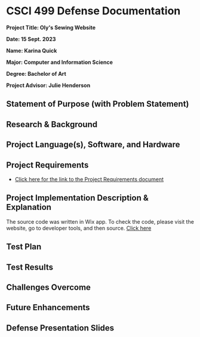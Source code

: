 CSCI 499 Defense Documentation
=============================
**Project Title: Oly's Sewing Website**

**Date: 15 Sept. 2023**

**Name: Karina Quick**

**Major: Computer and Information Science**

**Degree: Bachelor of Art**

**Project Advisor: Julie Henderson**

## Statement of Purpose (with Problem Statement)

## Research & Background

## Project Language(s), Software, and Hardware

## Project Requirements
- [Click here for the link to the Project Requirements document ](/docs/FunctionalRequirementsQuick.docx)

## Project Implementation Description & Explanation
The source code was written in Wix app. To check the code, please visit the website, go to developer tools, and then source. [Click here](https://karinaquick.wixsite.com/oquickdesign/)

## Test Plan

## Test Results

## Challenges Overcome

## Future Enhancements

## Defense Presentation Slides


